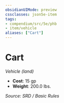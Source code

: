 ```yaml
---
obsidianUIMode: preview
cssclasses: json5e-item
tags:
- compendium/src/5e/phb
- item/vehicle
aliases: ["Cart"]
---
```

# Cart
*Vehicle (land)*  

- **Cost**: 15 gp
- **Weight**: 200.0 lbs.

*Source: SRD / Basic Rules*